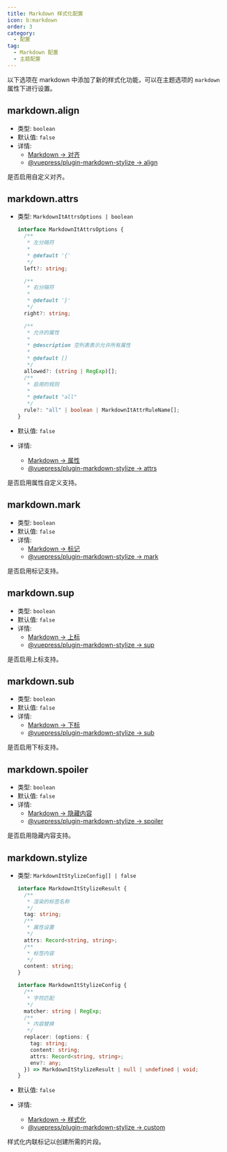 ```yaml
---
title: Markdown 样式化配置
icon: b:markdown
order: 3
category:
  - 配置
tag:
  - Markdown 配置
  - 主题配置
---
```


以下选项在 markdown 中添加了新的样式化功能，可以在主题选项的 `markdown` 属性下进行设置。

## markdown.align

- 类型: `boolean`
- 默认值: `false`
- 详情:
  - [Markdown → 对齐](../../guide/markdown/stylize/align.md)
  - [@vuepress/plugin-markdown-stylize → align][align]

是否启用自定义对齐。

## markdown.attrs

- 类型: `MarkdownItAttrsOptions | boolean`

  ```ts
  interface MarkdownItAttrsOptions {
    /**
     * 左分隔符
     *
     * @default '{'
     */
    left?: string;

    /**
     * 右分隔符
     *
     * @default '}'
     */
    right?: string;

    /**
     * 允许的属性
     *
     * @description 空列表表示允许所有属性
     *
     * @default []
     */
    allowed?: (string | RegExp)[];
    /**
     * 启用的规则
     *
     * @default "all"
     */
    rule?: "all" | boolean | MarkdownItAttrRuleName[];
  }
  ```

- 默认值: `false`
- 详情:
  - [Markdown → 属性](../../guide/markdown/stylize/attrs.md)
  - [@vuepress/plugin-markdown-stylize → attrs][attrs]

是否启用属性自定义支持。

## markdown.mark

- 类型: `boolean`
- 默认值: `false`
- 详情:
  - [Markdown → 标记](../../guide/markdown/stylize/mark.md)
  - [@vuepress/plugin-markdown-stylize → mark][mark]

是否启用标记支持。

## markdown.sup

- 类型: `boolean`
- 默认值: `false`
- 详情:
  - [Markdown → 上标](../../guide/markdown/stylize/sup-sub.md)
  - [@vuepress/plugin-markdown-stylize → sup][sup]

是否启用上标支持。

## markdown.sub

- 类型: `boolean`
- 默认值: `false`
- 详情:
  - [Markdown → 下标](../../guide/markdown/stylize/sup-sub.md)
  - [@vuepress/plugin-markdown-stylize → sub][sub]

是否启用下标支持。

## markdown.spoiler

- 类型: `boolean`
- 默认值: `false`
- 详情:
  - [Markdown → 隐藏内容](../../guide/markdown/stylize/spoiler.md)
  - [@vuepress/plugin-markdown-stylize → spoiler][spoiler]

是否启用隐藏内容支持。

## markdown.stylize

- 类型: `MarkdownItStylizeConfig[] | false`

  ```ts
  interface MarkdownItStylizeResult {
    /**
     * 渲染的标签名称
     */
    tag: string;
    /**
     * 属性设置
     */
    attrs: Record<string, string>;
    /**
     * 标签内容
     */
    content: string;
  }

  interface MarkdownItStylizeConfig {
    /**
     * 字符匹配
     */
    matcher: string | RegExp;
    /**
     * 内容替换
     */
    replacer: (options: {
      tag: string;
      content: string;
      attrs: Record<string, string>;
      env?: any;
    }) => MarkdownItStylizeResult | null | undefined | void;
  }
  ```

- 默认值: `false`
- 详情:
  - [Markdown → 样式化](../../guide/markdown/stylize/stylize.md)
  - [@vuepress/plugin-markdown-stylize → custom][stylize]

样式化内联标记以创建所需的片段。

[align]: https://ecosystem.vuejs.press/zh/plugins/markdown/markdown-stylize.html#align
[attrs]: https://ecosystem.vuejs.press/zh/plugins/markdown/markdown-stylize.html#attrs
[mark]: https://ecosystem.vuejs.press/zh/plugins/markdown/markdown-stylize.html#mark
[sup]: https://ecosystem.vuejs.press/zh/plugins/markdown/markdown-stylize.html#sup
[sub]: https://ecosystem.vuejs.press/zh/plugins/markdown/markdown-stylize.html#sub
[spoiler]: https://ecosystem.vuejs.press/zh/plugins/markdown/markdown-stylize.html#spoiler
[stylize]: https://ecosystem.vuejs.press/zh/plugins/markdown/markdown-stylize.html#custom
